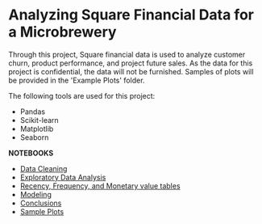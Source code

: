 # Analyzing Square Financial Data for a Microbrewery
Through this project, Square financial data is used to analyze customer churn, product performance, and project future sales. As the data for this project is confidential, the data will not be furnished. Samples of plots will be provided in the 'Example Plots' folder.

The following tools are used for this project:
- Pandas
- Scikit-learn
- Matplotlib
- Seaborn

**NOTEBOOKS**

- [Data Cleaning](Notebooks/Data_Cleaning.ipynb)
- [Exploratory Data Analysis](Notebooks/EDA.ipynb)
- [Recency, Frequency, and Monetary value tables](Notebooks/Recency_Frequency_Monetary_Value_Tables.ipynb)
- [Modeling]()
- [Conclusions]()
- [Sample Plots](Sample-Plots)

